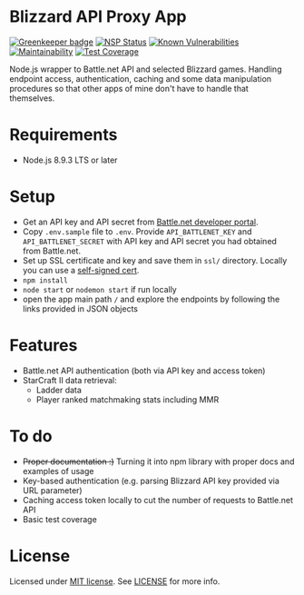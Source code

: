 # Blizzard API Proxy App

[![Greenkeeper badge](https://badges.greenkeeper.io/lwojcik/blizzard-api-proxy.svg)](https://greenkeeper.io/)
[![NSP Status](https://nodesecurity.io/orgs/lwojcik/projects/fb51f653-12f8-49ae-84f5-19fb04820a72/badge)](https://nodesecurity.io/orgs/lwojcik/projects/fb51f653-12f8-49ae-84f5-19fb04820a72)
[![Known Vulnerabilities](https://snyk.io/test/github/lwojcik/blizzard-api-proxy/badge.svg?targetFile=package.json)](https://snyk.io/test/github/lwojcik/blizzard-api-proxy?targetFile=package.json)
[![Maintainability](https://api.codeclimate.com/v1/badges/5cde6dc6400a0b6e13ae/maintainability)](https://codeclimate.com/github/lwojcik/blizzard-api-proxy/maintainability)
[![Test Coverage](https://api.codeclimate.com/v1/badges/5cde6dc6400a0b6e13ae/test_coverage)](https://codeclimate.com/github/lwojcik/blizzard-api-proxy/test_coverage)

Node.js wrapper to Battle.net API and selected Blizzard games. Handling endpoint access, authentication, caching and some data manipulation procedures so that other apps of mine don't have to handle that themselves.

# Requirements

* Node.js 8.9.3 LTS or later

# Setup

* Get an API key and API secret from [Battle.net developer portal](https://dev.battle.net/).
* Copy `.env.sample` file to `.env`. Provide `API_BATTLENET_KEY` and `API_BATTLENET_SECRET` with API key and API secret you had obtained from Battle.net.
* Set up SSL certificate and key and save them in `ssl/` directory. Locally you can use a [self-signed cert](https://gist.github.com/lwojcik/a513d0cabad380d0b8df74c08431426c).
* `npm install`
* `node start` or `nodemon start` if run locally
* open the app main path `/` and explore the endpoints by following the links provided in JSON objects

# Features

* Battle.net API authentication (both via API key and access token)
* StarCraft II data retrieval:
  * Ladder data
  * Player ranked matchmaking stats including MMR

# To do

* ~~Proper documentation :)~~ Turning it into npm library with proper docs and examples of usage
* Key-based authentication (e.g. parsing Blizzard API key provided via URL parameter)
* Caching access token locally to cut the number of requests to Battle.net API
* Basic test coverage

# License

Licensed under [MIT license](https://github.com/lwojcik/blizzard-api-proxy/blob/master/LICENSE). See [LICENSE](https://github.com/lwojcik/blizzard-api-proxy/blob/master/LICENSE) for more info.
